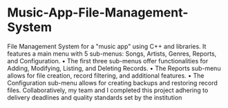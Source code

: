 # Music-App-File-Management-System
File Management System for a "music app" using C++ and libraries. It features a main menu with 5 sub-menus: Songs, Artists, Genres, Reports, and Configuration.
• The first three sub-menus offer functionalities for Adding, Modifying, Listing, and Deleting Records.
• The Reports sub-menu allows for file creation, record filtering, and additional features.
• The Configuration sub-menu allows for creating backups and restoring record files.
Collaboratively, my team and I completed this project adhering to delivery deadlines and quality standards set by the institution
